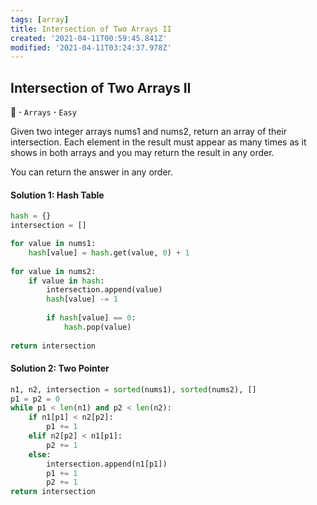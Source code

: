 ```yaml
---
tags: [array]
title: Intersection of Two Arrays II
created: '2021-04-11T00:59:45.841Z'
modified: '2021-04-11T03:24:37.978Z'
---
```


## Intersection of Two Arrays II
:penguin: **·** `Arrays` **·** `Easy`

Given two integer arrays nums1 and nums2, return an array of their intersection. Each element in the result must appear as many times as it shows in both arrays and you may return the result in any order.

You can return the answer in any order.

#### Solution 1: Hash Table
```python
hash = {}
intersection = []

for value in nums1:
    hash[value] = hash.get(value, 0) + 1
    
for value in nums2:
    if value in hash:
        intersection.append(value)
        hash[value] -= 1
        
        if hash[value] == 0:
            hash.pop(value)
            
return intersection
```

 #### Solution 2: Two Pointer
```python       
n1, n2, intersection = sorted(nums1), sorted(nums2), []
p1 = p2 = 0
while p1 < len(n1) and p2 < len(n2):
    if n1[p1] < n2[p2]:
        p1 += 1
    elif n2[p2] < n1[p1]:
        p2 += 1
    else:
        intersection.append(n1[p1])
        p1 += 1
        p2 += 1
return intersection
```





